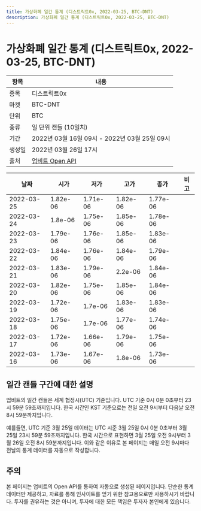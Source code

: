 ```yaml
---
title: 가상화폐 일간 통계 (디스트릭트0x, 2022-03-25, BTC-DNT)
description: 가상화폐 일간 통계 (디스트릭트0x, 2022-03-25, BTC-DNT)
---
```


가상화폐 일간 통계 (디스트릭트0x, 2022-03-25, BTC-DNT)
===

|항목|내용|
|--|--|
|종목|디스트릭트0x|
|마켓|BTC-DNT|
|단위|BTC|
|종류|일 단위 캔들 (10일치)|
|기간|2022년 03월 16일 09시 - 2022년 03월 25일 09시|
|생성일|2022년 03월 26일 17시|
|출처|[업비트 Open API](https://docs.upbit.com)|


|날짜|시가|저가|고가|종가|비고|
|--|--|--|--|--|--|
|2022-03-25|1.82e-06|1.71e-06|1.82e-06|1.77e-06|    |
|2022-03-24|1.8e-06|1.75e-06|1.85e-06|1.78e-06|    |
|2022-03-23|1.79e-06|1.76e-06|1.85e-06|1.83e-06|    |
|2022-03-22|1.84e-06|1.76e-06|1.84e-06|1.79e-06|    |
|2022-03-21|1.83e-06|1.79e-06|2.2e-06|1.84e-06|    |
|2022-03-20|1.82e-06|1.75e-06|1.85e-06|1.84e-06|    |
|2022-03-19|1.72e-06|1.7e-06|1.83e-06|1.83e-06|    |
|2022-03-18|1.75e-06|1.7e-06|1.77e-06|1.74e-06|    |
|2022-03-17|1.72e-06|1.66e-06|1.79e-06|1.75e-06|    |
|2022-03-16|1.73e-06|1.67e-06|1.8e-06|1.73e-06|    |


일간 캔들 구간에 대한 설명
---


업비트의 일간 캔들은 세계 협정시(UTC) 기준입니다. 
UTC 기준 0시 0분 0초부터 23시 59분 59초까지입니다. 
한국 시간인 KST 기준으로는 전일 오전 9시부터 다음날 오전 8시 59분까지입니다. 


예를들면, UTC 기준 3월 25일 데이터는 UTC 시준 3월 25일 0시 0분 0초부터 3월 25일 23시 59분 59초까지입니다. 
한국 시간으로 표현하면 3월 25일 오전 9시부터 3월 26일 오전 8시 59분까지입니다. 
이와 같은 이유로 본 페이지는 매일 오전 9시마다 전날의 통계 데이터를 자동으로 작성합니다. 


주의
---


본 페이지는 업비트의 Open API를 통하여 자동으로 생성된 페이지입니다. 
단순한 통계 데이터만 제공하고, 자료를 통해 인사이트를 얻기 위한 참고용으로만 사용하시기 바랍니다. 
투자를 권유하는 것은 아니며, 투자에 대한 모든 책임은 투자자 본인에게 있습니다. 
